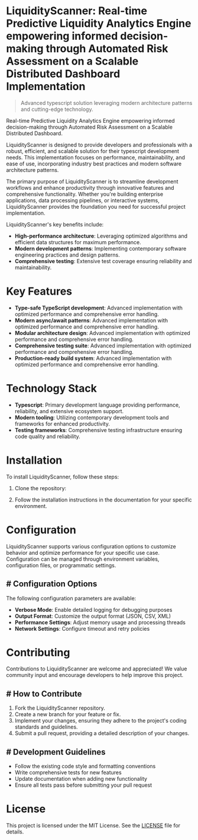 <!-- fallback_LiquidityScanner_20251002191423_46288 -->

# LiquidityScanner: Real-time Predictive Liquidity Analytics Engine empowering informed decision-making through Automated Risk Assessment on a Scalable Distributed Dashboard Implementation
> Advanced typescript solution leveraging modern architecture patterns and cutting-edge technology.

Real-time Predictive Liquidity Analytics Engine empowering informed decision-making through Automated Risk Assessment on a Scalable Distributed Dashboard.

LiquidityScanner is designed to provide developers and professionals with a robust, efficient, and scalable solution for their typescript development needs. This implementation focuses on performance, maintainability, and ease of use, incorporating industry best practices and modern software architecture patterns.

The primary purpose of LiquidityScanner is to streamline development workflows and enhance productivity through innovative features and comprehensive functionality. Whether you're building enterprise applications, data processing pipelines, or interactive systems, LiquidityScanner provides the foundation you need for successful project implementation.

LiquidityScanner's key benefits include:

* **High-performance architecture**: Leveraging optimized algorithms and efficient data structures for maximum performance.
* **Modern development patterns**: Implementing contemporary software engineering practices and design patterns.
* **Comprehensive testing**: Extensive test coverage ensuring reliability and maintainability.

# Key Features

* **Type-safe TypeScript development**: Advanced implementation with optimized performance and comprehensive error handling.
* **Modern async/await patterns**: Advanced implementation with optimized performance and comprehensive error handling.
* **Modular architecture design**: Advanced implementation with optimized performance and comprehensive error handling.
* **Comprehensive testing suite**: Advanced implementation with optimized performance and comprehensive error handling.
* **Production-ready build system**: Advanced implementation with optimized performance and comprehensive error handling.

# Technology Stack

* **Typescript**: Primary development language providing performance, reliability, and extensive ecosystem support.
* **Modern tooling**: Utilizing contemporary development tools and frameworks for enhanced productivity.
* **Testing frameworks**: Comprehensive testing infrastructure ensuring code quality and reliability.

# Installation

To install LiquidityScanner, follow these steps:

1. Clone the repository:


2. Follow the installation instructions in the documentation for your specific environment.

# Configuration

LiquidityScanner supports various configuration options to customize behavior and optimize performance for your specific use case. Configuration can be managed through environment variables, configuration files, or programmatic settings.

## # Configuration Options

The following configuration parameters are available:

* **Verbose Mode**: Enable detailed logging for debugging purposes
* **Output Format**: Customize the output format (JSON, CSV, XML)
* **Performance Settings**: Adjust memory usage and processing threads
* **Network Settings**: Configure timeout and retry policies

# Contributing

Contributions to LiquidityScanner are welcome and appreciated! We value community input and encourage developers to help improve this project.

## # How to Contribute

1. Fork the LiquidityScanner repository.
2. Create a new branch for your feature or fix.
3. Implement your changes, ensuring they adhere to the project's coding standards and guidelines.
4. Submit a pull request, providing a detailed description of your changes.

## # Development Guidelines

* Follow the existing code style and formatting conventions
* Write comprehensive tests for new features
* Update documentation when adding new functionality
* Ensure all tests pass before submitting your pull request

# License

This project is licensed under the MIT License. See the [LICENSE](https://github.com/mpermar082/LiquidityScanner/blob/main/LICENSE) file for details.
